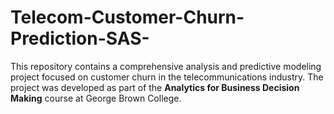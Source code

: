 # Telecom-Customer-Churn-Prediction-SAS-
This repository contains a comprehensive analysis and predictive modeling project focused on customer churn in the telecommunications industry. The project was developed as part of the **Analytics for Business Decision Making** course at George Brown College.
